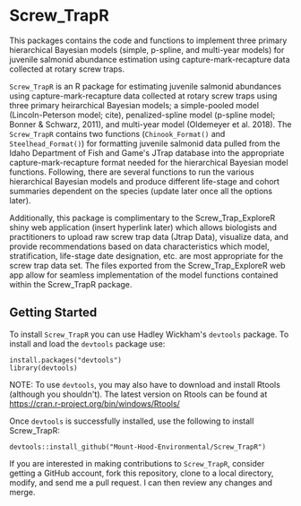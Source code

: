 # Screw_TrapR
This packages contains the code and functions to implement three primary hierarchical Bayesian models (simple, p-spline, and multi-year models) for juvenile salmonid abundance estimation using capture-mark-recapture data collected at rotary screw traps. 

`Screw_TrapR` is an R package for estimating juvenile salmonid abundances using capture-mark-recapture data collected at rotary screw traps using three primary heirarchical Bayesian models; a simple-pooled  model (Lincoln-Peterson model; cite), penalized-spline model (p-spline model; Bonner & Schwarz, 2011), and multi-year model (Oldemeyer et al. 2018). The `Screw_TrapR` contains two functions (`Chinook_Format()` and `Steelhead_Format()`) for formatting juvenile salmonid data pulled from the Idaho Department of Fish and Game's JTrap database into the appropriate capture-mark-recapture format needed for the hierarchical Bayesian model functions. Following, there are several functions to run the various hierarchical Bayesian models and produce different life-stage and cohort summaries dependent on the species (update later once all the options later). 

Additionally, this package is complimentary to the Screw_Trap_ExploreR shiny web application (insert hyperlink later) which allows biologists and practitioners to upload raw screw trap data (Jtrap Data), visualize data, and provide recommendations based on data characteristics which model, stratification, life-stage date designation, etc. are most appropriate for the screw trap data set. The files exported from the Screw_Trap_ExploreR web app allow for seamless implementation of the model functions contained within the Screw_TrapR package.

## Getting Started

To install `Screw_TrapR` you can use Hadley Wickham's `devtools` package. To install and load the `devtools` package use:
```
install.packages("devtools")
library(devtools)
```
NOTE: To use `devtools`, you may also have to download and install Rtools (although you shouldn't). The latest version on Rtools can be found at
https://cran.r-project.org/bin/windows/Rtools/

Once `devtools` is successfully installed, use the following to install Screw_TrapR:
```
devtools::install_github("Mount-Hood-Environmental/Screw_TrapR")
```
If you are interested in making contributions to `Screw_TrapR`, consider getting a GitHub account, fork this repository, clone to a local directory, modify, and send me a pull request. I can then review any changes and merge.

